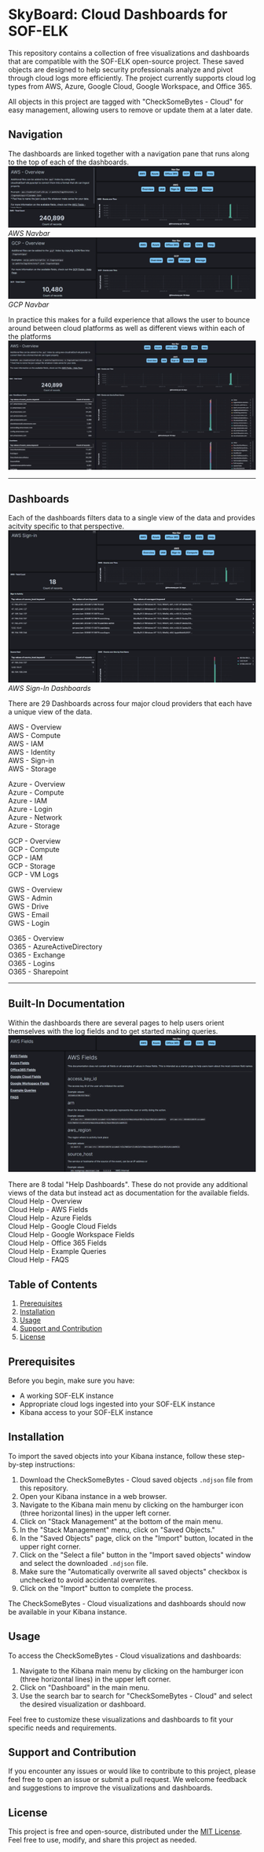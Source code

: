 # SkyBoard: Cloud Dashboards for SOF-ELK

This repository contains a collection of free visualizations and dashboards that are compatible with the SOF-ELK open-source project. These saved objects are designed to help security professionals analyze and pivot through cloud logs more efficiently. The project currently supports cloud log types from AWS, Azure, Google Cloud, Google Workspace, and Office 365.

All objects in this project are tagged with "CheckSomeBytes - Cloud" for easy management, allowing users to remove or update them at a later date.

## Navigation 
The dashboards are linked together with a navigation pane that runs along to the top of each of the dashboards.
![awsNav](Screenshots/awsNav.png)
*AWS Navbar* 
![gcpNav](Screenshots/gcpNav.png)
*GCP Navbar* 

In practice this makes for a fuild experience that allows the user to bounce around between cloud platforms as well as different views within each of the platforms
![navigationPane](Screenshots/navigationPane.gif)

---
## Dashboards
Each of the dashboards filters data to a single view of the data and provides acitvity specific to that perspective. 
![navigationPane](Screenshots/awsSignIn.png)
*AWS Sign-In Dashboards*  

There are 29 Dashboards across four major cloud providers that each have a unique view of the data. 

AWS - Overview  
AWS - Compute  
AWS - IAM  
AWS - Identity  
AWS - Sign-in  
AWS - Storage  
 
Azure - Overview  
Azure - Compute  
Azure - IAM  
Azure - Login  
Azure - Network  
Azure - Storage  

GCP - Overview  
GCP - Compute  
GCP - IAM  
GCP - Storage  
GCP - VM Logs  

GWS - Overview  
GWS - Admin  
GWS - Drive  
GWS - Email  
GWS - Login  

O365 - Overview  
O365 - AzureActiveDirectory  
O365 - Exchange  
O365 - Logins  
O365 - Sharepoint  

--- 

## Built-In Documentation 
Within the dashboards there are several pages to help users orient themselves with the log fields and to get started making queries.  
![navigationPane](Screenshots/awsHelp.png)


There are 8 todal "Help Dashboards". These do not provide any additional views of the data but instead act as documentation for the available fields.   
Cloud Help - Overview  
Cloud Help - AWS Fields   
Cloud Help - Azure Fields  
Cloud Help - Google Cloud Fields  
Cloud Help - Google Workspace Fields  
Cloud Help - Office 365 Fields  
Cloud Help - Example Queries  
Cloud Help - FAQS  


## Table of Contents

1. [Prerequisites](#prerequisites)
2. [Installation](#installation)
3. [Usage](#usage)
4. [Support and Contribution](#support-and-contribution)
5. [License](#license)

## Prerequisites

Before you begin, make sure you have:

- A working SOF-ELK instance
- Appropriate cloud logs ingested into your SOF-ELK instance
- Kibana access to your SOF-ELK instance

## Installation

To import the saved objects into your Kibana instance, follow these step-by-step instructions:

1. Download the CheckSomeBytes - Cloud saved objects `.ndjson` file from this repository.
2. Open your Kibana instance in a web browser.
3. Navigate to the Kibana main menu by clicking on the hamburger icon (three horizontal lines) in the upper left corner.
4. Click on "Stack Management" at the bottom of the main menu.
5. In the "Stack Management" menu, click on "Saved Objects."
6. In the "Saved Objects" page, click on the "Import" button, located in the upper right corner.
7. Click on the "Select a file" button in the "Import saved objects" window and select the downloaded `.ndjson` file.
8. Make sure the "Automatically overwrite all saved objects" checkbox is unchecked to avoid accidental overwrites.
9. Click on the "Import" button to complete the process.

The CheckSomeBytes - Cloud visualizations and dashboards should now be available in your Kibana instance.

## Usage

To access the CheckSomeBytes - Cloud visualizations and dashboards:

1. Navigate to the Kibana main menu by clicking on the hamburger icon (three horizontal lines) in the upper left corner.
2. Click on "Dashboard" in the main menu.
3. Use the search bar to search for "CheckSomeBytes - Cloud" and select the desired visualization or dashboard.

Feel free to customize these visualizations and dashboards to fit your specific needs and requirements.

## Support and Contribution

If you encounter any issues or would like to contribute to this project, please feel free to open an issue or submit a pull request. We welcome feedback and suggestions to improve the visualizations and dashboards.

## License

This project is free and open-source, distributed under the [MIT License](LICENSE). Feel free to use, modify, and share this project as needed.

